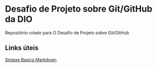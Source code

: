 #  Desafio de Projeto sobre Git/GitHub da DIO
Repositório criado para O Desafio de Projeto sobre Git/GitHub

## Links úteis
[Sintaxe Basica Markdown](https://www.markdownguide.org/basic-syntax/)
